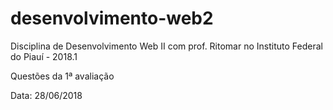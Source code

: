 # desenvolvimento-web2
Disciplina de Desenvolvimento Web II com prof. Ritomar no Instituto Federal do Piauí - 2018.1

Questões da 1ª avaliação

Data: 28/06/2018
